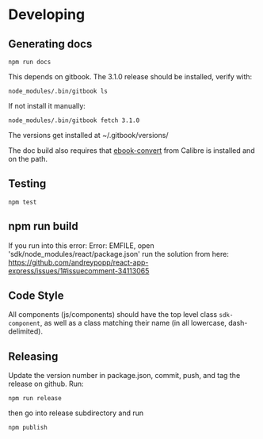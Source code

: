 # Developing

## Generating docs

    npm run docs

This depends on gitbook. The 3.1.0 release should be installed, verify with:

    node_modules/.bin/gitbook ls

If not install it manually:

    node_modules/.bin/gitbook fetch 3.1.0

The versions get installed at ~/.gitbook/versions/

The doc build also requires that [ebook-convert](https://calibre-ebook.com) from Calibre is installed and on the path.

## Testing
    npm test

## npm run build
If you run into this error: Error: EMFILE, open 'sdk/node_modules/react/package.json' run the solution from here: https://github.com/andreypopp/react-app-express/issues/1#issuecomment-34113065

## Code Style

All components (js/components) should have the top level class `sdk-component`, as well as a class matching their name (in all lowercase, dash-delimited).

## Releasing
Update the version number in package.json, commit, push, and tag the release on github. Run:

    npm run release

then go into release subdirectory and run

    npm publish

